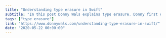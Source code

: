 ```yaml
---
title: "Understanding type erasure in Swift"
subtitle: "In this post Donny Wals explains type erasure. Donny first describes why type erasure is useful, and then shows us how we can apply it in our code. This is a great post, and explains a complicated topic in a very accessible manner."
tags: ["type erasure"]
link: "https://www.donnywals.com/understanding-type-erasure-in-swift/"
date: "2020-05-22 00:00:00"
---
```

